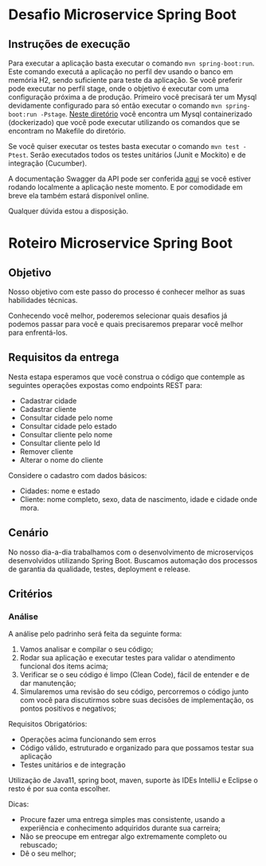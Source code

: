 # Desafio Microservice Spring Boot

## Instruções de execução

Para executar a aplicação basta executar o comando ```mvn spring-boot:run```. Este comando executá a aplicação no perfil dev usando o banco em memória H2, sendo suficiente para teste da aplicação. Se você preferir pode executar no perfil stage, onde o objetivo é executar com uma configuração próxima a de produção. Primeiro você precisará ter um Mysql devidamente configurado para só então executar o comando ```mvn spring-boot:run -Pstage```. [Neste diretório](/mysql-docker) você encontra um Mysql containerizado (dockerizado) que você pode executar utilizando os comandos que se encontram no Makefile do diretório. 

Se você quiser executar os testes basta executar o comando ```mvn test -Ptest```. Serão executados todos os testes unitários (Junit e Mockito) e de integração (Cucumber). 

A documentação Swagger da API pode ser conferida [aqui](http://localhost:8080/swagger-ui.html) se você estiver rodando localmente a aplicação neste momento. E por comodidade em breve ela também estará disponível online. 

Qualquer dúvida estou a disposição.

# Roteiro Microservice Spring Boot

## Objetivo

Nosso objetivo com este passo do processo é conhecer melhor as suas habilidades técnicas.

Conhecendo você melhor, poderemos selecionar quais desafios já podemos passar para você e quais precisaremos preparar você melhor para enfrentá-los.

## Requisitos da entrega

Nesta estapa esperamos que você construa o código que contemple as seguintes operações expostas como endpoints REST para:

* Cadastrar cidade
* Cadastrar cliente
* Consultar cidade pelo nome
* Consultar cidade pelo estado
* Consultar cliente pelo nome
* Consultar cliente pelo Id
* Remover cliente
* Alterar o nome do cliente

Considere o cadastro com dados básicos: 
* Cidades: nome e estado
* Cliente: nome completo, sexo, data de nascimento, idade e cidade onde mora.

## Cenário

No nosso dia-a-dia trabalhamos com o desenvolvimento de microserviços desenvolvidos utilizando Spring Boot. Buscamos automação dos processos de garantia da qualidade, testes, deployment e release.

## Critérios


### Análise

A análise pelo padrinho será feita da seguinte forma:

1) Vamos analisar e compilar o seu código;
2) Rodar sua aplicação e executar testes para validar o atendimento funcional dos items acima;
3) Verificar se o seu código é limpo (Clean Code), fácil de entender e de dar manutenção;
4) Simularemos uma revisão do seu código, percorremos o código junto com você para discutirmos sobre suas decisões de implementação, os pontos positivos e negativos;


Requisitos Obrigatórios:
* Operações acima funcionando sem erros
* Código válido, estruturado e organizado para que possamos testar sua aplicação
* Testes unitários e de integração

Utilização de Java11, spring boot, maven, suporte às IDEs IntelliJ e Eclipse o resto é por sua conta escolher.

Dicas:
* Procure fazer uma entrega simples mas consistente, usando a experiência e conhecimento adquiridos durante sua carreira;
* Não se preocupe em entregar algo extremamente completo ou rebuscado;
* Dê o seu melhor;
